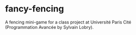 # fancy-fencing
A fencing mini-game for a class project at Université Paris Cité (Programmation Avancée by Sylvain Lobry). 
